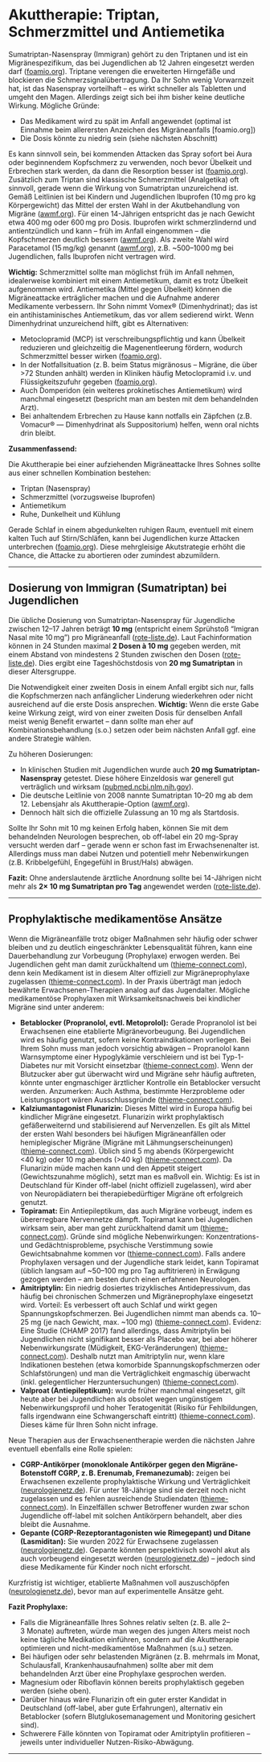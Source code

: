 # Akuttherapie: Triptan, Schmerzmittel und Antiemetika

Sumatriptan-Nasenspray (Immigran) gehört zu den Triptanen und ist ein Migränespezifikum, das bei Jugendlichen ab 12 Jahren eingesetzt werden darf ([foamio.org](foamio.org)). Triptane verengen die erweiterten Hirngefäße und blockieren die Schmerzsignalübertragung. Da Ihr Sohn wenig Vorwarnzeit hat, ist das Nasenspray vorteilhaft – es wirkt schneller als Tabletten und umgeht den Magen. Allerdings zeigt sich bei ihm bisher keine deutliche Wirkung. Mögliche Gründe:

- Das Medikament wird zu spät im Anfall angewendet (optimal ist Einnahme beim allerersten Anzeichen des Migräneanfalls [foamio.org])
- Die Dosis könnte zu niedrig sein (siehe nächsten Abschnitt)

Es kann sinnvoll sein, bei kommenden Attacken das Spray sofort bei Aura oder beginnendem Kopfschmerz zu verwenden, noch bevor Übelkeit und Erbrechen stark werden, da dann die Resorption besser ist ([foamio.org](foamio.org)). Zusätzlich zum Triptan sind klassische Schmerzmittel (Analgetika) oft sinnvoll, gerade wenn die Wirkung von Sumatriptan unzureichend ist. Gemäß Leitlinien ist bei Kindern und Jugendlichen Ibuprofen (10 mg pro kg Körpergewicht) das Mittel der ersten Wahl in der Akutbehandlung von Migräne ([awmf.org](awmf.org)). Für einen 14-Jährigen entspricht das je nach Gewicht etwa 400 mg oder 600 mg pro Dosis. Ibuprofen wirkt schmerzlindernd und antientzündlich und kann – früh im Anfall eingenommen – die Kopfschmerzen deutlich bessern ([awmf.org](awmf.org)). Als zweite Wahl wird Paracetamol (15 mg/kg) genannt ([awmf.org](awmf.org)), z.B. ~500–1000 mg bei Jugendlichen, falls Ibuprofen nicht vertragen wird.

**Wichtig:** Schmerzmittel sollte man möglichst früh im Anfall nehmen, idealerweise kombiniert mit einem Antiemetikum, damit es trotz Übelkeit aufgenommen wird. Antiemetika (Mittel gegen Übelkeit) können die Migräneattacke erträglicher machen und die Aufnahme anderer Medikamente verbessern. Ihr Sohn nimmt Vomex® (Dimenhydrinat); das ist ein antihistaminisches Antiemetikum, das vor allem sedierend wirkt. Wenn Dimenhydrinat unzureichend hilft, gibt es Alternativen:

- Metoclopramid (MCP) ist verschreibungspflichtig und kann Übelkeit reduzieren und gleichzeitig die Magenentleerung fördern, wodurch Schmerzmittel besser wirken ([foamio.org](foamio.org)).
- In der Notfallsituation (z. B. beim Status migränosus – Migräne, die über >72 Stunden anhält) werden in Kliniken häufig Metoclopramid i.v. und Flüssigkeitszufuhr gegeben ([foamio.org](foamio.org)).
- Auch Domperidon (ein weiteres prokinetisches Antiemetikum) wird manchmal eingesetzt (bespricht man am besten mit dem behandelnden Arzt).
- Bei anhaltendem Erbrechen zu Hause kann notfalls ein Zäpfchen (z.B. Vomacur® — Dimenhydrinat als Suppositorium) helfen, wenn oral nichts drin bleibt.

**Zusammenfassend:**

Die Akuttherapie bei einer aufziehenden Migräneattacke Ihres Sohnes sollte aus einer schnellen Kombination bestehen:

- Triptan (Nasenspray)
- Schmerzmittel (vorzugsweise Ibuprofen)
- Antiemetikum
- Ruhe, Dunkelheit und Kühlung

Gerade Schlaf in einem abgedunkelten ruhigen Raum, eventuell mit einem kalten Tuch auf Stirn/Schläfen, kann bei Jugendlichen kurze Attacken unterbrechen ([foamio.org](foamio.org)). Diese mehrgleisige Akutstrategie erhöht die Chance, die Attacke zu abortieren oder zumindest abzumildern.

---

## Dosierung von Immigran (Sumatriptan) bei Jugendlichen

Die übliche Dosierung von Sumatriptan-Nasenspray für Jugendliche zwischen 12–17 Jahren beträgt **10 mg** (entspricht einem Sprühstoß “Imigran Nasal mite 10 mg”) pro Migräneanfall ([rote-liste.de](rote-liste.de)). Laut Fachinformation können in 24 Stunden maximal **2 Dosen à 10 mg** gegeben werden, mit einem Abstand von mindestens 2 Stunden zwischen den Dosen ([rote-liste.de](rote-liste.de)). Dies ergibt eine Tageshöchstdosis von **20 mg Sumatriptan** in dieser Altersgruppe.

Die Notwendigkeit einer zweiten Dosis in einem Anfall ergibt sich nur, falls die Kopfschmerzen nach anfänglicher Linderung wiederkehren oder nicht ausreichend auf die erste Dosis ansprechen. **Wichtig:** Wenn die erste Gabe keine Wirkung zeigt, wird von einer zweiten Dosis für denselben Anfall meist wenig Benefit erwartet – dann sollte man eher auf Kombinationsbehandlung (s.o.) setzen oder beim nächsten Anfall ggf. eine andere Strategie wählen.

Zu höheren Dosierungen:

- In klinischen Studien mit Jugendlichen wurde auch **20 mg Sumatriptan-Nasenspray** getestet. Diese höhere Einzeldosis war generell gut verträglich und wirksam ([pubmed.ncbi.nlm.nih.gov](pubmed.ncbi.nlm.nih.gov)).
- Die deutsche Leitlinie von 2008 nannte Sumatriptan 10–20 mg ab dem 12. Lebensjahr als Akuttherapie-Option ([awmf.org](awmf.org)).
- Dennoch hält sich die offizielle Zulassung an 10 mg als Startdosis.

Sollte Ihr Sohn mit 10 mg keinen Erfolg haben, können Sie mit dem behandelnden Neurologen besprechen, ob off-label ein 20 mg-Spray versucht werden darf – gerade wenn er schon fast im Erwachsenenalter ist. Allerdings muss man dabei Nutzen und potentiell mehr Nebenwirkungen (z.B. Kribbelgefühl, Engegefühl in Brust/Hals) abwägen.

**Fazit:** Ohne anderslautende ärztliche Anordnung sollte bei 14-Jährigen nicht mehr als **2× 10 mg Sumatriptan pro Tag** angewendet werden ([rote-liste.de](rote-liste.de)).

---

## Prophylaktische medikamentöse Ansätze

Wenn die Migräneanfälle trotz obiger Maßnahmen sehr häufig oder schwer bleiben und zu deutlich eingeschränkter Lebensqualität führen, kann eine Dauerbehandlung zur Vorbeugung (Prophylaxe) erwogen werden. Bei Jugendlichen geht man damit zurückhaltend um ([thieme-connect.com](thieme-connect.com)), denn kein Medikament ist in diesem Alter offiziell zur Migräneprophylaxe zugelassen ([thieme-connect.com](thieme-connect.com)). In der Praxis überträgt man jedoch bewährte Erwachsenen-Therapien analog auf das Jugendalter. Mögliche medikamentöse Prophylaxen mit Wirksamkeitsnachweis bei kindlicher Migräne sind unter anderem:

- **Betablocker (Propranolol, evtl. Metoprolol):** Gerade Propranolol ist bei Erwachsenen eine etablierte Migränevorbeugung. Bei Jugendlichen wird es häufig genutzt, sofern keine Kontraindikationen vorliegen. Bei Ihrem Sohn muss man jedoch vorsichtig abwägen – Propranolol kann Warnsymptome einer Hypoglykämie verschleiern und ist bei Typ-1-Diabetes nur mit Vorsicht einsetzbar ([thieme-connect.com](thieme-connect.com)). Wenn der Blutzucker aber gut überwacht wird und Migräne sehr häufig auftreten, könnte unter engmaschiger ärztlicher Kontrolle ein Betablocker versucht werden. Anzumerken: Auch Asthma, bestimmte Herzprobleme oder Leistungssport wären Ausschlussgründe ([thieme-connect.com](thieme-connect.com)).
- **Kalziumantagonist Flunarizin:** Dieses Mittel wird in Europa häufig bei kindlicher Migräne eingesetzt. Flunarizin wirkt prophylaktisch gefäßerweiternd und stabilisierend auf Nervenzellen. Es gilt als Mittel der ersten Wahl besonders bei häufigen Migräneanfällen oder hemiplegischer Migräne (Migräne mit Lähmungserscheinungen) ([thieme-connect.com](thieme-connect.com)). Üblich sind 5 mg abends (Körpergewicht <40 kg) oder 10 mg abends (>40 kg) ([thieme-connect.com](thieme-connect.com)). Da Flunarizin müde machen kann und den Appetit steigert (Gewichtszunahme möglich), setzt man es maßvoll ein. Wichtig: Es ist in Deutschland für Kinder off-label (nicht offiziell zugelassen), wird aber von Neuropädiatern bei therapiebedürftiger Migräne oft erfolgreich genutzt.
- **Topiramat:** Ein Antiepileptikum, das auch Migräne vorbeugt, indem es übererregbare Nervennetze dämpft. Topiramat kann bei Jugendlichen wirksam sein, aber man geht zurückhaltend damit um ([thieme-connect.com](thieme-connect.com)). Gründe sind mögliche Nebenwirkungen: Konzentrations- und Gedächtnisprobleme, psychische Verstimmung sowie Gewichtsabnahme kommen vor ([thieme-connect.com](thieme-connect.com)). Falls andere Prophylaxen versagen und der Jugendliche stark leidet, kann Topiramat (üblich langsam auf ~50–100 mg pro Tag auftitrieren) in Erwägung gezogen werden – am besten durch einen erfahrenen Neurologen.
- **Amitriptylin:** Ein niedrig dosiertes trizyklisches Antidepressivum, das häufig bei chronischen Schmerzen und Migräneprophylaxe eingesetzt wird. Vorteil: Es verbessert oft auch Schlaf und wirkt gegen Spannungskopfschmerzen. Bei Jugendlichen nimmt man abends ca. 10–25 mg (je nach Gewicht, max. ~100 mg) ([thieme-connect.com](thieme-connect.com)). Evidenz: Eine Studie (CHAMP 2017) fand allerdings, dass Amitriptylin bei Jugendlichen nicht signifikant besser als Placebo war, bei aber höherer Nebenwirkungsrate (Müdigkeit, EKG-Veränderungen) ([thieme-connect.com](thieme-connect.com)). Deshalb nutzt man Amitriptylin nur, wenn klare Indikationen bestehen (etwa komorbide Spannungskopfschmerzen oder Schlafstörungen) und man die Verträglichkeit engmaschig überwacht (inkl. gelegentlicher Herzuntersuchungen) ([thieme-connect.com](thieme-connect.com)).
- **Valproat (Antiepileptikum):** wurde früher manchmal eingesetzt, gilt heute aber bei Jugendlichen als obsolet wegen ungünstigem Nebenwirkungsprofil und hoher Teratogenität (Risiko für Fehlbildungen, falls irgendwann eine Schwangerschaft eintritt) ([thieme-connect.com](thieme-connect.com)). Dieses käme für Ihren Sohn nicht infrage.

Neue Therapien aus der Erwachsenentherapie werden die nächsten Jahre eventuell ebenfalls eine Rolle spielen:

- **CGRP-Antikörper (monoklonale Antikörper gegen den Migräne-Botenstoff CGRP, z. B. Erenumab, Fremanezumab):** zeigen bei Erwachsenen exzellente prophylaktische Wirkung und Verträglichkeit ([neurologienetz.de](neurologienetz.de)). Für unter 18-Jährige sind sie derzeit noch nicht zugelassen und es fehlen ausreichende Studiendaten ([thieme-connect.com](thieme-connect.com)). In Einzelfällen schwer Betroffener wurden zwar schon Jugendliche off-label mit solchen Antikörpern behandelt, aber dies bleibt die Ausnahme.
- **Gepante (CGRP-Rezeptorantagonisten wie Rimegepant) und Ditane (Lasmiditan):** Sie wurden 2022 für Erwachsene zugelassen ([neurologienetz.de](neurologienetz.de)). Gepante könnten perspektivisch sowohl akut als auch vorbeugend eingesetzt werden ([neurologienetz.de](neurologienetz.de)) – jedoch sind diese Medikamente für Kinder noch nicht erforscht.

Kurzfristig ist wichtiger, etablierte Maßnahmen voll auszuschöpfen ([neurologienetz.de](neurologienetz.de)), bevor man auf experimentelle Ansätze geht.

**Fazit Prophylaxe:**

- Falls die Migräneanfälle Ihres Sohnes relativ selten (z. B. alle 2–3 Monate) auftreten, würde man wegen des jungen Alters meist noch keine tägliche Medikation einführen, sondern auf die Akuttherapie optimieren und nicht-medikamentöse Maßnahmen (s.u.) setzen.
- Bei häufigen oder sehr belastenden Migränen (z. B. mehrmals im Monat, Schulausfall, Krankenhausaufnahmen) sollte aber mit dem behandelnden Arzt über eine Prophylaxe gesprochen werden.
- Magnesium oder Riboflavin können bereits prophylaktisch gegeben werden (siehe oben).
- Darüber hinaus wäre Flunarizin oft ein guter erster Kandidat in Deutschland (off-label, aber gute Erfahrungen), alternativ ein Betablocker (sofern Blutglukosemanagement und Monitoring gesichert sind).
- Schwerere Fälle könnten von Topiramat oder Amitriptylin profitieren – jeweils unter individueller Nutzen-Risiko-Abwägung.

---

